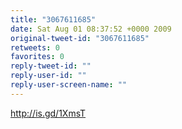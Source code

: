 ```yaml
---
title: "3067611685"
date: Sat Aug 01 08:37:52 +0000 2009
original-tweet-id: "3067611685"
retweets: 0
favorites: 0
reply-tweet-id: ""
reply-user-id: ""
reply-user-screen-name: ""
---
```

http://is.gd/1XmsT
